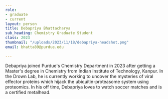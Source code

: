```yaml
---
role:
- graduate
- current
layout: person
title: Debapriya Bhattacharya
sub_heading: Chemistry Graduate Student
class: 2023
thumbnail: "/uploads/2023/11/18/debapriya-headshot.png"
email: bhatta89@purdue.edu

---
```

Debapriya joined Purdue's Chemistry Department in 2023 after getting a Master's degree in Chemistry from Indian Institute of Technology, Kanpur. In the Drown Lab, he is currently working to uncover the mysteries of viral effector proteins which hijack the ubiquitin-proteasome system using proteomics. In his off time, Debapriya loves to watch soccer matches and is a certified metalhead.
